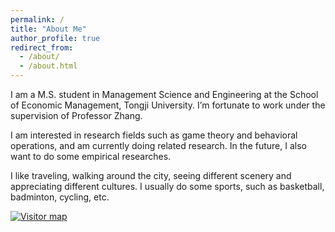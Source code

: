 ```yaml
---
permalink: /
title: "About Me"
author_profile: true
redirect_from: 
  - /about/
  - /about.html
---
```


I am a M.S. student in Management Science and Engineering at the School of Economic Management, Tongji University. I’m fortunate to work under the supervision of Professor Zhang.

I am interested in research fields such as game theory and behavioral operations, and am currently doing related research. In the future, I also want to do some empirical researches.

I like traveling, walking around the city, seeing different scenery and appreciating different cultures. I usually do some sports, such as basketball, badminton, cycling, etc.





<a href="https://clustrmaps.com/site/1bzq1" title="Visit tracker" class="visitor-map">
    <img src="https://www.clustrmaps.com/map_v2.png?d=D113BIqKDfM8pZP5GPJmEkbAESO1s1Hos1o90IE087E&cl=ffffff" alt="Visitor map">
</a>



